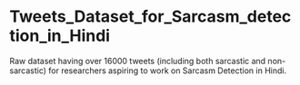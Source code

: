 # Tweets_Dataset_for_Sarcasm_detection_in_Hindi
Raw dataset having over 16000 tweets (including both sarcastic and non-sarcastic) for researchers aspiring to work on Sarcasm Detection in Hindi.
